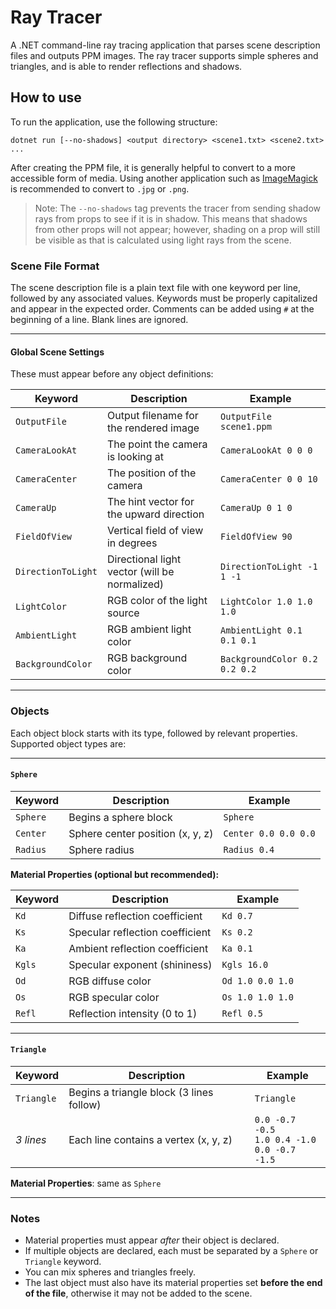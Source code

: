 # Ray Tracer

A .NET command-line ray tracing application that parses scene description files and outputs PPM images. 
The ray tracer supports simple spheres and triangles, and is able to render reflections and shadows.

## How to use

To run the application, use the following structure:

```
dotnet run [--no-shadows] <output directory> <scene1.txt> <scene2.txt> ...
```

After creating the PPM file, it is generally helpful to convert to a more accessible form of media.
Using another application such as [ImageMagick](https://imagemagick.org) is recommended to convert to `.jpg` or `.png`.

> Note: The `--no-shadows` tag prevents the tracer from sending shadow rays from props to see if it is in shadow.
This means that shadows from other props will not appear; however, shading on a prop will still be visible as that is calculated using light rays from the scene.


### Scene File Format

The scene description file is a plain text file with one keyword per line, followed by any associated values. Keywords must be properly capitalized and appear in the expected order. Comments can be added using `#` at the beginning of a line. Blank lines are ignored.

---

#### Global Scene Settings

These must appear before any object definitions:

| Keyword            | Description                                   | Example                       |
| ------------------ | --------------------------------------------- | ----------------------------- |
| `OutputFile`       | Output filename for the rendered image        | `OutputFile scene1.ppm`       |
| `CameraLookAt`     | The point the camera is looking at            | `CameraLookAt 0 0 0`          |
| `CameraCenter`     | The position of the camera                    | `CameraCenter 0 0 10`         |
| `CameraUp`         | The hint vector for the upward direction      | `CameraUp 0 1 0`              |
| `FieldOfView`      | Vertical field of view in degrees             | `FieldOfView 90`              |
| `DirectionToLight` | Directional light vector (will be normalized) | `DirectionToLight -1 1 -1`    |
| `LightColor`       | RGB color of the light source                 | `LightColor 1.0 1.0 1.0`      |
| `AmbientLight`     | RGB ambient light color                       | `AmbientLight 0.1 0.1 0.1`    |
| `BackgroundColor`  | RGB background color                          | `BackgroundColor 0.2 0.2 0.2` |

---

### Objects

Each object block starts with its type, followed by relevant properties. Supported object types are:

---

#### `Sphere`

| Keyword  | Description                      | Example              |
| -------- | -------------------------------- | -------------------- |
| `Sphere` | Begins a sphere block            | `Sphere`             |
| `Center` | Sphere center position (x, y, z) | `Center 0.0 0.0 0.0` |
| `Radius` | Sphere radius                    | `Radius 0.4`         |

**Material Properties (optional but recommended):**

| Keyword | Description                     | Example          |
| ------- | ------------------------------- | ---------------- |
| `Kd`    | Diffuse reflection coefficient  | `Kd 0.7`         |
| `Ks`    | Specular reflection coefficient | `Ks 0.2`         |
| `Ka`    | Ambient reflection coefficient  | `Ka 0.1`         |
| `Kgls`  | Specular exponent (shininess)   | `Kgls 16.0`      |
| `Od`    | RGB diffuse color               | `Od 1.0 0.0 1.0` |
| `Os`    | RGB specular color              | `Os 1.0 1.0 1.0` |
| `Refl`  | Reflection intensity (0 to 1)   | `Refl 0.5`       |

---

#### `Triangle`

| Keyword    | Description                              | Example                                              |
| ---------- | ---------------------------------------- | ---------------------------------------------------- |
| `Triangle` | Begins a triangle block (3 lines follow) | `Triangle`                                           |
| *3 lines*  | Each line contains a vertex (x, y, z)    | `0.0 -0.7 -0.5`<br>`1.0 0.4 -1.0`<br>`0.0 -0.7 -1.5` |

**Material Properties**: same as `Sphere`

---

### Notes

* Material properties must appear *after* their object is declared.
* If multiple objects are declared, each must be separated by a `Sphere` or `Triangle` keyword.
* You can mix spheres and triangles freely.
* The last object must also have its material properties set **before the end of the file**, otherwise it may not be added to the scene.

